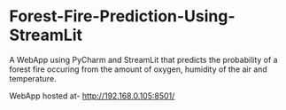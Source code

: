 # Forest-Fire-Prediction-Using-StreamLit
A WebApp using PyCharm and StreamLit that predicts the probability of a forest fire occuring from the amount of oxygen, humidity of the air and temperature.

WebApp hosted at- http://192.168.0.105:8501/
